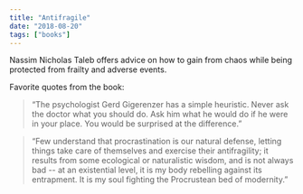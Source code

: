 ```yaml
---
title: "Antifragile"
date: "2018-08-20"
tags: ["books"]
---
```


Nassim Nicholas Taleb offers advice on how to gain from chaos while being protected from frailty and adverse events.

Favorite quotes from the book:

> “The psychologist Gerd Gigerenzer has a simple heuristic. Never ask the doctor what you should do. Ask him what he would do if he were in your place. You would be surprised at the difference.”

> “Few understand that procrastination is our natural defense, letting things take care of themselves and exercise their antifragility; it results from some ecological or naturalistic wisdom, and is not always bad -- at an existential level, it is my body rebelling against its entrapment. It is my soul fighting the Procrustean bed of modernity.”
